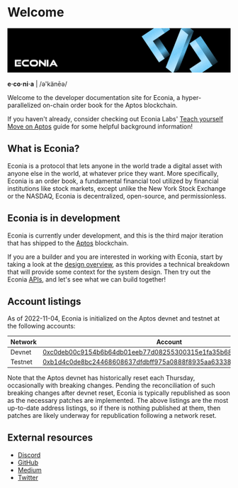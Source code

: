 # Welcome

![](../../.assets/newbanner.png)

**e·co·ni·a** | /ə'känēə/

Welcome to the developer documentation site for Econia, a hyper-parallelized on-chain order book for the Aptos blockchain.

If you haven't already, consider checking out Econia Labs' [Teach yourself Move on Aptos](https://github.com/econia-labs/teach-yourself-move) guide for some helpful background information!

## What is Econia?

Econia is a protocol that lets anyone in the world trade a digital asset with anyone else in the world, at whatever price they want.
More specifically, Econia is an order book, a fundamental financial tool utilized by financial institutions like stock markets, except unlike the New York Stock Exchange or the NASDAQ, Econia is decentralized, open-source, and permissionless.

## Econia is in development

Econia is currently under development, and this is the third major iteration that has shipped to the [Aptos](https://aptos.dev) blockchain.

If you are a builder and you are interested in working with Econia, start by taking a look at the [design overview](overview/index.md), as this provides a technical breakdown that will provide some context for the system design.
Then try out the Econia [APIs](api/index.md), and let's see what we can build together!

## Account listings

As of 2022-11-04, Econia is initialized on the Aptos devnet and testnet at the following accounts:

| Network | Account                                                              |
|---------|----------------------------------------------------------------------|
| Devnet  | [0xc0deb00c9154b6b64db01eeb77d08255300315e1fa35b687d384a703f6034fbd] |
| Testnet | [0xb1d4c0de8bc24468608637dfdbff975a0888f8935aa63338a44078eec5c7b6c7] |

Note that the Aptos devnet has historically reset each Thursday, occasionally with breaking changes.
Pending the reconciliation of such breaking changes after devnet reset, Econia is typically republished as soon as the necessary patches are implemented.
The above listings are the most up-to-date address listings, so if there is nothing published at them, then patches are likely underway for republication following a network reset.

## External resources
* [Discord](https://discord.gg/econia)
* [GitHub](https://github.com/econia-labs/econia)
* [Medium](https://medium.com/econialabs)
* [Twitter](https://twitter.com/econialabs)

[0xc0deb00c9154b6b64db01eeb77d08255300315e1fa35b687d384a703f6034fbd]: https://aptos-explorer.netlify.app/account/0xc0deb00c9154b6b64db01eeb77d08255300315e1fa35b687d384a703f6034fbd?network=devnet
[0xb1d4c0de8bc24468608637dfdbff975a0888f8935aa63338a44078eec5c7b6c7]: https://aptos-explorer.netlify.app/account/0xb1d4c0de8bc24468608637dfdbff975a0888f8935aa63338a44078eec5c7b6c7?network=testnet